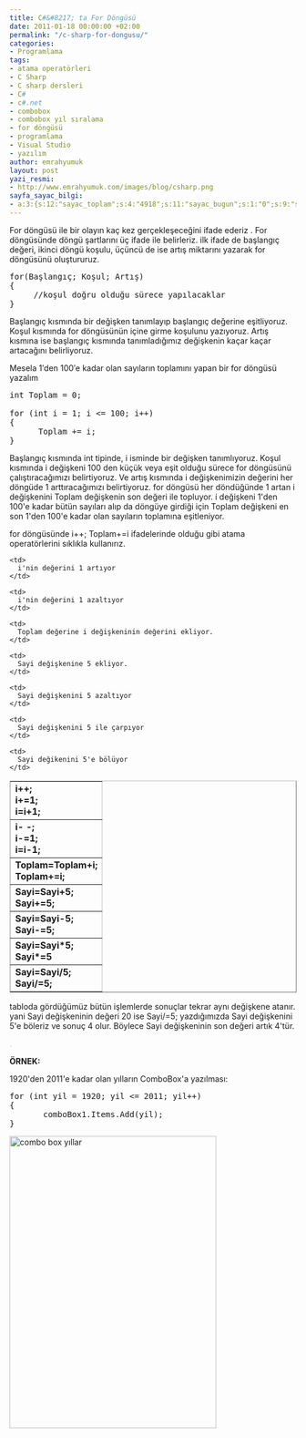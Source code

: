 ```yaml
---
title: C#&#8217; ta For Döngüsü
date: 2011-01-18 00:00:00 +02:00
permalink: "/c-sharp-for-dongusu/"
categories:
- Programlama
tags:
- atama operatörleri
- C Sharp
- C sharp dersleri
- C#
- c#.net
- combobox
- combobox yıl sıralama
- for döngüsü
- programlama
- Visual Studio
- yazılım
author: emrahyumuk
layout: post
yazi_resmi:
- http://www.emrahyumuk.com/images/blog/csharp.png
sayfa_sayac_bilgi:
- a:3:{s:12:"sayac_toplam";s:4:"4918";s:11:"sayac_bugun";s:1:"0";s:9:"son_okuma";s:10:"1364899013";}
---
```


For döngüsü ile bir olayın kaç kez gerçekleşeceğini ifade ederiz . For döngüsünde döngü şartlarını üç ifade ile belirleriz. ilk ifade de başlangıç değeri, ikinci döngü koşulu, üçüncü de ise artış miktarını yazarak for döngüsünü oluştururuz.

<pre>for(Başlangıç; Koşul; Artış)
{
     //koşul doğru olduğu sürece yapılacaklar
}</pre>

<!--more-->

  
Başlangıç kısmında bir değişken tanımlayıp başlangıç değerine eşitliyoruz. Koşul kısmında for döngüsünün içine girme koşulunu yazıyoruz. Artış kısmına ise başlangıç kısmında tanımladığımız değişkenin kaçar kaçar artacağını belirliyoruz.

Mesela 1&#8242;den 100&#8242;e kadar olan sayıların toplamını yapan bir for döngüsü yazalım

<pre>int Toplam = 0;

for (int i = 1; i &lt;= 100; i++)
{
      Toplam += i;
}</pre>

Başlangıç kısmında int tipinde, i isminde bir değişken tanımlıyoruz. Koşul kısmında i değişkeni 100 den küçük veya eşit olduğu sürece for döngüsünü çalıştıracağımızı belirtiyoruz. Ve artış kısmında i değişkenimizin değerini her döngüde 1 arttıracağımızı belirtiyoruz. for döngüsü her döndüğünde 1 artan i değişkenini Toplam değişkenin son değeri ile topluyor. i değişkeni 1'den 100'e kadar bütün sayıları alıp da döngüye girdiği için Toplam değişkeni en son 1'den 100'e kadar olan sayıların toplamına eşitleniyor.

for döngüsünde i++; Toplam+=i ifadelerinde olduğu gibi atama operatörlerini sıklıkla kullanırız.

<table style="border-color: #c4c1bf; border-width: 1px;" border="1">
  <tr>
    <td>
      <strong>i++;<br /> i+=1;<br /> i=i+1;</strong>
    </td>
    
    <td>
      i'nin değerini 1 artıyor
    </td>
  </tr>
  
  <tr>
    <td>
      <strong>i- -;<br /> i-=1;<br /> i=i-1;</strong>
    </td>
    
    <td>
      i'nin değerini 1 azaltıyor
    </td>
  </tr>
  
  <tr>
    <td>
      <strong>Toplam=Toplam+i;<br /> Toplam+=i;</strong>
    </td>
    
    <td>
      Toplam değerine i değişkeninin değerini ekliyor.
    </td>
  </tr>
  
  <tr>
    <td>
      <strong>Sayi=Sayi+5;<br /> Sayi+=5;</strong>
    </td>
    
    <td>
      Sayi değişkenine 5 ekliyor.
    </td>
  </tr>
  
  <tr>
    <td>
      <strong>Sayi=Sayi-5;<br /> Sayi-=5;</strong>
    </td>
    
    <td>
      Sayi değişkenini 5 azaltıyor
    </td>
  </tr>
  
  <tr>
    <td>
      <strong>Sayi=Sayi*5;<br /> Sayi*=5</strong>
    </td>
    
    <td>
      Sayi değişkenini 5 ile çarpıyor
    </td>
  </tr>
  
  <tr>
    <td>
      <strong>Sayi=Sayi/5;<br /> Sayi/=5;</strong>
    </td>
    
    <td>
      Sayi değikenini 5'e bölüyor
    </td>
  </tr>
</table>

tabloda gördüğümüz bütün işlemlerde sonuçlar tekrar aynı değişkene atanır. yani Sayi değişkeninin değeri 20 ise Sayi/=5; yazdığımızda Sayi değişkenini 5'e böleriz ve sonuç 4 olur. Böylece Sayi değişkeninin son değeri artık 4'tür.

<span style="color: #c0c0c0;">.</span>

**ÖRNEK:**

1920'den 2011'e kadar olan yılların ComboBox'a yazılması:

<pre>for (int yil = 1920; yil &lt;= 2011; yil++)
{
       comboBox1.Items.Add(yil);
}</pre>

<img class="alignnone" title="combobox yil sıralama" src="http://www.emrahyumuk.com/images/blog/combobox.jpg" alt="combo box yıllar" width="363" height="513" />